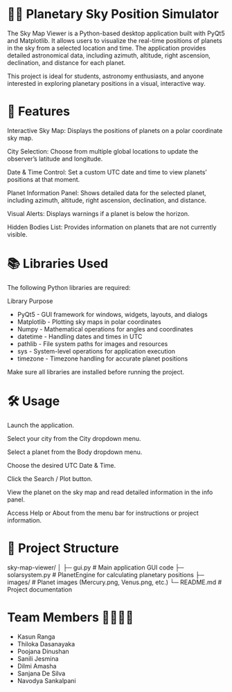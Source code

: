 # 📡🌌 Planetary Sky Position Simulator

The Sky Map Viewer is a Python-based desktop application built with PyQt5 and Matplotlib. It allows users to visualize the real-time positions of planets in the sky from a selected location and time. The application provides detailed astronomical data, including azimuth, altitude, right ascension, declination, and distance for each planet.

This project is ideal for students, astronomy enthusiasts, and anyone interested in exploring planetary positions in a visual, interactive way.


# 🚀 Features

Interactive Sky Map: Displays the positions of planets on a polar coordinate sky map.

City Selection: Choose from multiple global locations to update the observer’s latitude and longitude.

Date & Time Control: Set a custom UTC date and time to view planets’ positions at that moment.

Planet Information Panel: Shows detailed data for the selected planet, including azimuth, altitude, right ascension, declination, and distance.

Visual Alerts: Displays warnings if a planet is below the horizon.

Hidden Bodies List: Provides information on planets that are not currently visible.


# 📚 Libraries Used

The following Python libraries are required:

Library	Purpose
  - PyQt5	         - GUI framework for windows, widgets, layouts, and dialogs
  - Matplotlib	    - Plotting sky maps in polar coordinates
  - Numpy	         - Mathematical operations for angles and coordinates
  - datetime	      - Handling dates and times in UTC
  - pathlib	       - File system paths for images and resources
  - sys	           - System-level operations for application execution
  - timezone	      - Timezone handling for accurate planet positions

Make sure all libraries are installed before running the project.


# 🛠 Usage

Launch the application.

Select your city from the City dropdown menu.

Select a planet from the Body dropdown menu.

Choose the desired UTC Date & Time.

Click the Search / Plot button.

View the planet on the sky map and read detailed information in the info panel.

Access Help or About from the menu bar for instructions or project information.


# 📂 Project Structure

sky-map-viewer/
  │
  ├─ gui.py               # Main application GUI code
  ├─ solarsystem.py       # PlanetEngine for calculating planetary positions
  ├─ images/              # Planet images (Mercury.png, Venus.png, etc.)
  └─ README.md            # Project documentation

# Team Members 👩‍💻👨‍💻
  - Kasun Ranga
  - Thiloka Dasanayaka
  - Poojana Dinushan
  - Sanili Jesmina
  - Dilmi Amasha
  - Sanjana De Silva
  - Navodya Sankalpani






